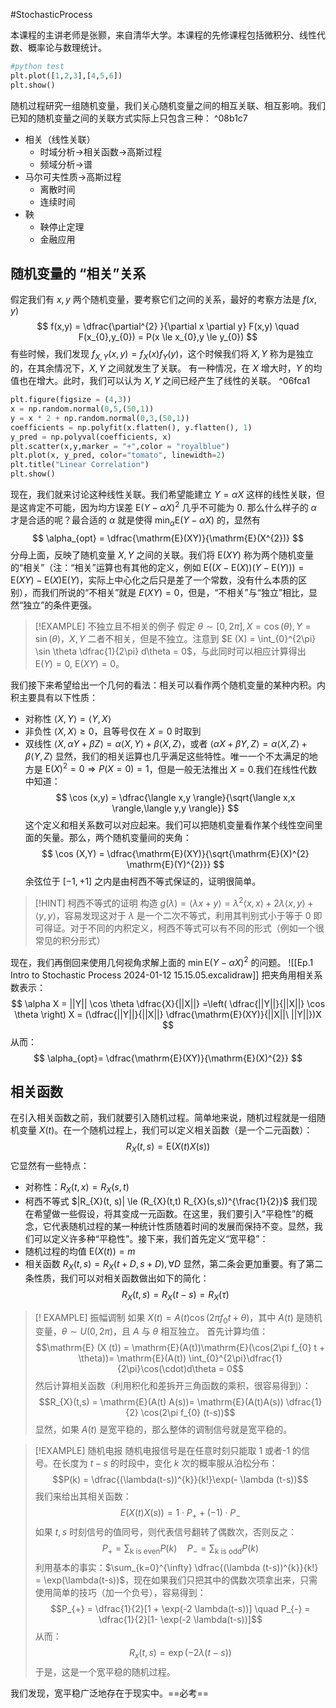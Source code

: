 #StochasticProcess 

本课程的主讲老师是张颢，来自清华大学。本课程的先修课程包括微积分、线性代数、概率论与数理统计。

 ```python 
#python test
plt.plot([1,2,3],[4,5,6])
plt.show()
```

随机过程研究一组随机变量，我们关心随机变量之间的相互关联、相互影响。我们已知的随机变量之间的关联方式实际上只包含三种： ^08b1c7
- 相关（线性关联）
	- 时域分析->相关函数->高斯过程
	- 频域分析->谱
- 马尔可夫性质->高斯过程
	- 离散时间
	- 连续时间
- 鞅
	- 鞅停止定理
	- 金融应用

## 随机变量的 “相关”关系
假定我们有 $x,y$ 两个随机变量，要考察它们之间的关系，最好的考察方法是 $f(x,y)$
$$
f(x,y) = \dfrac{\partial^{2} }{\partial x \partial y} F(x,y) \quad F(x_{0},y_{0}) = P(x \le x_{0},y \le y_{0})
$$
有些时候，我们发现 $f_{X,Y} (x, y) = f_{X}(x)f_{Y}(y)$，这个时候我们将 $X,Y$ 称为是独立的，在其余情况下，$X,Y$ 之间就发生了关联。
有一种情况，在 $X$ 增大时，$Y$ 的均值也在增大。此时，我们可以认为 $X,Y$ 之间已经产生了线性的关联。 ^06fca1
```python
plt.figure(figsize = (4,3))
x = np.random.normal(0,5,(50,1))
y = x * 2 + np.random.normal(0,3,(50,1))
coefficients = np.polyfit(x.flatten(), y.flatten(), 1) 
y_pred = np.polyval(coefficients, x)
plt.scatter(x,y,marker = "+",color = "royalblue")
plt.plot(x, y_pred, color="tomato", linewidth=2)
plt.title("Linear Correlation")
plt.show()
```

现在，我们就来讨论这种线性关联。我们希望能建立 $Y = \alpha X$ 这样的线性关联，但是这肯定不可能，因为均方误差 $\mathrm{E}(Y - \alpha X)^{2}$ 几乎不可能为 0. 那么什么样子的 $\alpha$ 才是合适的呢？最合适的 $\alpha$ 就是使得 $\min_{\alpha} \mathrm{E}(Y - \alpha X)$ 的，显然有
$$
\alpha_{opt}  = \dfrac{\mathrm{E}(XY)}{\mathrm{E}(X^{2})}
$$
分母上面，反映了随机变量 $X,Y$ 之间的关联。我们将 $\mathrm{E}(XY)$ 称为两个随机变量的“相关”（注：“相关”运算也有其他的定义，例如 $\mathrm{E}((X - \mathrm{E}(X))(Y - \mathrm{E}(Y))) = \mathrm{E}(XY) -\mathrm{E}(X)\mathrm{E}(Y)$，实际上中心化之后只是差了一个常数，没有什么本质的区别），而我们所说的“不相关”就是 $E(XY)=0$，但是，“不相关”与“独立”相比，显然“独立”的条件更强。
>[!EXAMPLE] 不独立且不相关的例子
>假定 $\theta \sim [0,2 \pi], X = \cos (\theta), Y = \sin (\theta)$，$X,Y$ 二者不相关，但是不独立。注意到 $E (X) = \int_{0}^{2\pi} \sin \theta \dfrac{1}{2\pi} d\theta = 0$，与此同时可以相应计算得出 $\mathrm{E}(Y)=0$, $\mathrm{E}(XY) = 0$。

我们接下来希望给出一个几何的看法：相关可以看作两个随机变量的某种内积。内积主要具有以下性质：
- 对称性 $\langle  X, Y \rangle = \langle  Y,X \rangle$
- 非负性 $\langle  X, X \rangle \ge 0$，且等号仅在 $X=0$ 时取到
- 双线性 $\langle  X,\alpha Y + \beta Z \rangle = \alpha \langle  X, Y \rangle + \beta \langle  X,Z \rangle$，或者 $\langle  \alpha X + \beta Y ,Z\rangle= \alpha \langle  X, Z \rangle + \beta \langle  Y,Z \rangle$
显然，我们的相关运算也几乎满足这些特性。唯一一个不太满足的地方是 $\mathrm{E}(X)^{2} = 0 \Rightarrow P(X=0)=1$，但是一般无法推出 $X=0$.我们在线性代数中知道：
$$
\cos (x,y) = \dfrac{\langle  x,y \rangle}{\sqrt{\langle  x,x \rangle,\langle  y,y \rangle}}
$$
这个定义和相关系数可以对应起来。我们可以把随机变量看作某个线性空间里面的矢量。那么，两个随机变量间的夹角：
$$
\cos (X,Y) = \dfrac{\mathrm{E}(XY)}{\sqrt{\mathrm{E}(X)^{2} \mathrm{E}(Y)^{2}}}
$$
余弦位于 $[-1,+1]$ 之内是由柯西不等式保证的，证明很简单。
>[!HINT] 柯西不等式的证明
>构造 $g (\lambda) = \langle  \lambda x + y \rangle = \lambda^{2}\langle  x, x \rangle + 2\lambda \langle  x, y \rangle + \langle  y,y \rangle$，容易发现这对于 $\lambda$ 是一个二次不等式，利用其判别式小于等于 0 即可得证。对于不同的内积定义，柯西不等式可以有不同的形式（例如一个很常见的积分形式）

现在，我们再倒回来使用几何视角求解上面的 $\min \mathrm{E} (Y - \alpha X)^{2}$ 的问题。
![[Ep.1 Intro to Stochastic Process 2024-01-12 15.15.05.excalidraw]]
把夹角用相关系数表示：
$$
\alpha X = ||Y|| \cos \theta \dfrac{X}{||X||} =\left( \dfrac{||Y||}{||X||} \cos \theta \right) X = (\dfrac{||Y||}{||X||} \dfrac{\mathrm{E}(XY)}{||X||\ ||Y||})X
$$
从而：
$$
\alpha_{opt}=  \dfrac{\mathrm{E}(XY)}{\mathrm{E}(X)^{2}}
$$

## 相关函数
在引入相关函数之前，我们就要引入随机过程。简单地来说，随机过程就是一组随机变量 $X(t)$。在一个随机过程上，我们可以定义相关函数（是一个二元函数）：
$$
R_{X}(t,s) = \mathrm{E}(X(t)X(s))
$$
它显然有一些特点：
- 对称性：$R_{X}(t, x) = R_{X}(s,t)$
- 柯西不等式 $|R_{X}(t, s)| \le (R_{X}(t,t) R_{X}(s,s))^{\frac{1}{2}}$
我们现在希望做一些假设，将其变成一元函数。在这里，我们要引入“平稳性”的概念，它代表随机过程的某一种统计性质随着时间的发展而保持不变。显然，我们可以定义许多种“平稳性”。接下来，我们首先定义“宽平稳”：
- 随机过程的均值 $\mathrm{E}(X (t)) = m$
- 相关函数 $R_{X}(t, s) = R_{X}(t+D, s+D) , \forall D$
显然，第二条会更加重要。有了第二条性质，我们可以对相关函数做出如下的简化：
$$
R_{X}(t,s) = R_{X}(t-s) = R_{X}(\tau)
$$


>[! EXAMPLE] 振幅调制
>如果 $X (t) = A (t) \cos (2\pi f_{0}t + \theta)$，其中 $A(t)$ 是随机变量，$\theta \sim U(0,2\pi)$，且 $A$ 与 $\theta$ 相互独立。
>首先计算均值：
> $$\mathrm{E} (X (t)) = \mathrm{E}(A(t))\mathrm{E}(\cos(2\pi  f_{0} t + \theta))= \mathrm{E}(A(t)) \int_{0}^{2\pi}\dfrac{1}{2\pi}\cos(\cdot)d\theta = 0$$
> 然后计算相关函数（利用积化和差拆开三角函数的乘积，很容易得到）：
> $$R_{X}(t,s) = \mathrm{E}(A(t) A(s))= \mathrm{E}(A(t)A(s)) \dfrac{1}{2} \cos(2\pi f_{0} (t-s))$$
> 显然，如果 $A(t)$ 是宽平稳的，那么整体的调制信号就是宽平稳的。

>[!EXAMPLE] 随机电报
>随机电报信号是在任意时刻只能取 1 或者-1 的信号。在长度为 $t-s$ 的时段中，变化 $k$ 次的概率服从泊松分布：
> $$P(k) = \dfrac{(\lambda(t-s))^{k}}{k!}\exp(- \lambda (t-s))$$
> 我们来给出其相关函数：
> $$E(X(t)X(s)) = 1 \cdot P_{+} + (-1) \cdot P_{-}$$
> 如果 $t,s$ 时刻信号的值同号，则代表信号翻转了偶数次，否则反之：
> $$P_{+} = \sum_{\text{k is even}} P (k) \quad P_{-} = \sum_{\text{k is odd}} P(k)$$
> 利用基本的事实：$\sum_{k=0}^{\infty} \dfrac{(\lambda (t-s))^{k}}{k!} = \exp(\lambda(t-s))$，现在如果我们只把其中的偶数次项拿出来，只需使用简单的技巧（加一个负号），容易得到：
> $$P_{+} = \dfrac{1}{2}[1 + \exp(-2 \lambda(t-s))] \quad P_{-} = \dfrac{1}{2}[1- \exp(-2 \lambda(t-s))]$$
> 从而：$$R_{x}(t, s) = \exp(-2\lambda(t-s))$$
> 于是，这是一个宽平稳的随机过程。

我们发现，宽平稳广泛地存在于现实中。==必考==


